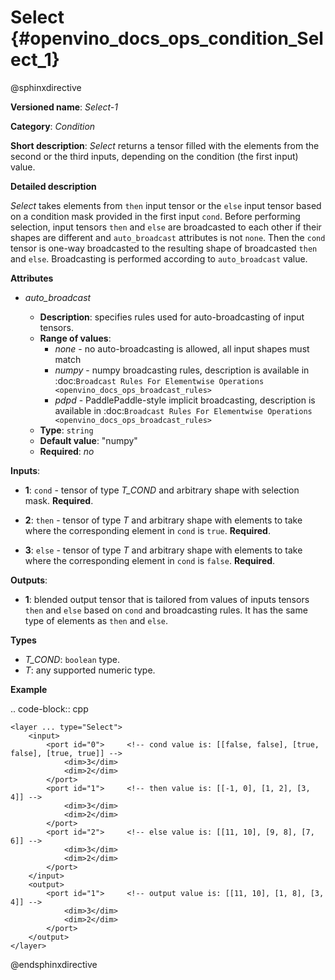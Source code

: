 # Select {#openvino_docs_ops_condition_Select_1}

@sphinxdirective

**Versioned name**: *Select-1*

**Category**: *Condition*

**Short description**: *Select* returns a tensor filled with the elements from the second or the third inputs, depending on the condition (the first input) value.

**Detailed description**

*Select* takes elements from ``then`` input tensor or the ``else`` input tensor based on a condition mask provided in the first input ``cond``. Before performing selection, input tensors ``then`` and ``else`` are broadcasted to each other if their shapes are different and ``auto_broadcast`` attributes is not ``none``. Then the ``cond`` tensor is one-way broadcasted to the resulting shape of broadcasted ``then`` and ``else``. Broadcasting is performed according to ``auto_broadcast`` value.

**Attributes**

* *auto_broadcast*

  * **Description**: specifies rules used for auto-broadcasting of input tensors.
  * **Range of values**:
    * *none* - no auto-broadcasting is allowed, all input shapes must match
    * *numpy* - numpy broadcasting rules, description is available in :doc:`Broadcast Rules For Elementwise Operations <openvino_docs_ops_broadcast_rules>`
    * *pdpd* - PaddlePaddle-style implicit broadcasting, description is available in :doc:`Broadcast Rules For Elementwise Operations <openvino_docs_ops_broadcast_rules>`
  * **Type**: ``string``
  * **Default value**: "numpy"
  * **Required**: *no*


**Inputs**:

* **1**: ``cond`` - tensor of type *T_COND* and arbitrary shape with selection mask. **Required**.

* **2**: ``then`` - tensor of type *T* and arbitrary shape with elements to take where the corresponding element in ``cond`` is ``true``. **Required**.

* **3**: ``else`` - tensor of type *T* and arbitrary shape with elements to take where the corresponding element in ``cond`` is ``false``. **Required**.


**Outputs**:

* **1**: blended output tensor that is tailored from values of inputs tensors ``then`` and ``else`` based on ``cond`` and broadcasting rules. It has the same type of elements as ``then`` and ``else``.

**Types**

* *T_COND*: ``boolean`` type.
* *T*: any supported numeric type.

**Example**

.. code-block:: cpp 

    <layer ... type="Select">
        <input>
            <port id="0">     <!-- cond value is: [[false, false], [true, false], [true, true]] -->
                <dim>3</dim>
                <dim>2</dim>
            </port>
            <port id="1">     <!-- then value is: [[-1, 0], [1, 2], [3, 4]] -->
                <dim>3</dim>
                <dim>2</dim>
            </port>
            <port id="2">     <!-- else value is: [[11, 10], [9, 8], [7, 6]] -->
                <dim>3</dim>
                <dim>2</dim>
            </port>
        </input>
        <output>
            <port id="1">     <!-- output value is: [[11, 10], [1, 8], [3, 4]] -->
                <dim>3</dim>
                <dim>2</dim>
            </port>
        </output>
    </layer>


@endsphinxdirective

